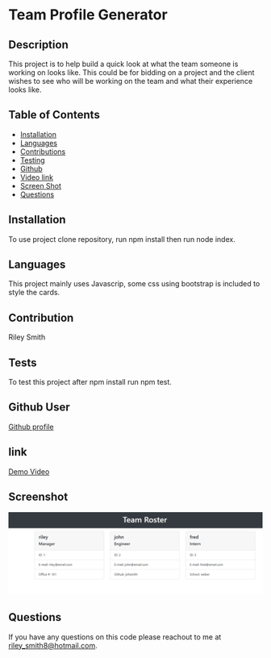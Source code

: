 
# Team Profile Generator
        
## Description
This project is to help build a quick look at what the team someone is working on looks like. This could be for bidding on a project and the client wishes to see who will be working on the team and what their experience looks like. 

## Table of Contents
* [Installation](#installation)
* [Languages](#languages)
* [Contributions](#contribution)
* [Testing](#tests)
* [Github](#github)
* [Video link](#link)
* [Screen Shot](#screen-shot)
* [Questions](#questions)
    
## Installation
To use project clone repository, run npm install then run node index.
## Languages
This project mainly uses Javascrip, some css using bootstrap is included to style the cards.
## Contribution
Riley Smith
## Tests
To test this project after npm install run npm test.
## Github User
[Github profile](https://github.com/grsmith35)
## link
[Demo Video](https://watch.screencastify.com/v/CMlgh245fJWJyMZ5658q)
## Screenshot
![Screen Shot](https://github.com/grsmith35/rosterbuilder/blob/3fe791936fd2fb5f35a2fa5342d0160a602f45b3/assets/finalbuild.PNG)
## Questions
If you have any questions on this code please reachout to me at riley_smith8@hotmail.com.
    